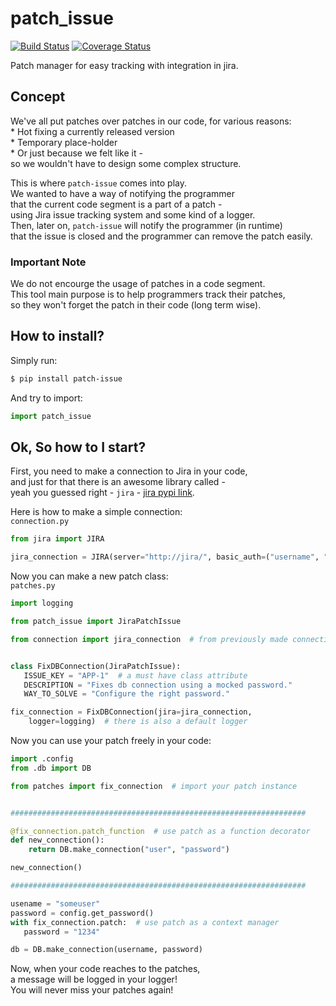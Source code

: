 # patch_issue

[![Build Status](https://travis-ci.org/yakobu/patch-issue.svg?branch=master)](https://travis-ci.org/yakobu/patch-issue)
[![Coverage Status](https://coveralls.io/repos/github/yakobu/patch-issue/badge.svg?branch=master)](https://coveralls.io/github/yakobu/patch-issue?branch=master)

Patch manager for easy tracking with integration in jira.

## Concept
We've all put patches over patches in our code, for various reasons:  
    * Hot fixing a currently released version  
    * Temporary place-holder  
    * Or just because we felt like it -  
      so we wouldn't have to design some complex structure.  

This is where `patch-issue` comes into play.  
We wanted to have a way of notifying the programmer  
that the current code segment is a part of a patch -  
using Jira issue tracking system and some kind of a logger.  
Then, later on, `patch-issue` will notify the programmer (in runtime)  
that the issue is closed and the programmer can remove the patch easily.  

### Important Note
We do not encourge the usage of patches in a code segment.  
This tool main purpose is to help programmers track their patches,  
so they won't forget the patch in their code (long term wise).  

## How to install?
Simply run:  
```bash
$ pip install patch-issue
```
And try to import:  
```python
import patch_issue
```

## Ok, So how to I start?
First, you need to make a connection to Jira in your code,  
and just for that there is an awesome library called -   
yeah you guessed right - `jira` - [jira pypi link](https://pypi.org/project/jira/).  

Here is how to make a simple connection:  
`connection.py`  
```python
from jira import JIRA

jira_connection = JIRA(server="http://jira/", basic_auth=("username", "password"))
```

Now you can make a new patch class:  
`patches.py`  
```python
import logging

from patch_issue import JiraPatchIssue 

from connection import jira_connection  # from previously made connection


class FixDBConnection(JiraPatchIssue):
   ISSUE_KEY = "APP-1"  # a must have class attribute
   DESCRIPTION = "Fixes db connection using a mocked password."
   WAY_TO_SOLVE = "Configure the right password."

fix_connection = FixDBConnection(jira=jira_connection,
    logger=logging)  # there is also a default logger
```

Now you can use your patch freely in your code:  
```python
import .config
from .db import DB

from patches import fix_connection  # import your patch instance


##################################################################

@fix_connection.patch_function  # use patch as a function decorator
def new_connection():
    return DB.make_connection("user", "password")

new_connection()

##################################################################

usename = "someuser"
password = config.get_password()
with fix_connection.patch:  # use patch as a context manager
   password = "1234"

db = DB.make_connection(username, password)
```

Now, when your code reaches to the patches,  
a message will be logged in your logger!  
You will never miss your patches again!  

